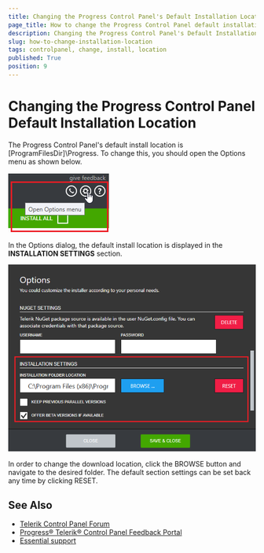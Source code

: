 ```yaml
---
title: Changing the Progress Control Panel's Default Installation Location
page_title: How to change the Progress Control Panel default installation location - Telerik Control Panel
description: Changing the Progress Control Panel's Default Installation Location with the Telerik Control Panel
slug: how-to-change-installation-location
tags: controlpanel, change, install, location
published: True
position: 9 
---
```


# Changing the Progress Control Panel Default Installation Location

The Progress Control Panel's default install location is [ProgramFilesDir]\Progress. To change this, you should open the Options menu as shown below.

![Options Menu](images/options-menu.png)

 In the Options dialog, the default install location is displayed in the **INSTALLATION SETTINGS** section.

 ![Installation Settings](images/installation-settings.png)

 In order to change the download location, click the BROWSE button and navigate to the desired folder. The default section settings can be set back any time by clicking RESET.

## See Also

* [Telerik Control Panel Forum](https://www.telerik.com/forums/telerik-control-panel)
* [Progress® Telerik® Control Panel Feedback Portal](https://feedback.telerik.com/controlpanel) 
* [Essential support](http://www.telerik.com/support) 
